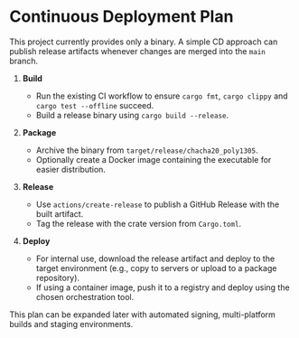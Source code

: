 # Continuous Deployment Plan

This project currently provides only a binary. A simple CD approach can publish release artifacts whenever changes are merged into the `main` branch.

1. **Build**
   - Run the existing CI workflow to ensure `cargo fmt`, `cargo clippy` and `cargo test --offline` succeed.
   - Build a release binary using `cargo build --release`.

2. **Package**
   - Archive the binary from `target/release/chacha20_poly1305`.
   - Optionally create a Docker image containing the executable for easier distribution.

3. **Release**
   - Use `actions/create-release` to publish a GitHub Release with the built artifact.
   - Tag the release with the crate version from `Cargo.toml`.

4. **Deploy**
   - For internal use, download the release artifact and deploy to the target environment (e.g., copy to servers or upload to a package repository).
   - If using a container image, push it to a registry and deploy using the chosen orchestration tool.

This plan can be expanded later with automated signing, multi-platform builds and staging environments.
